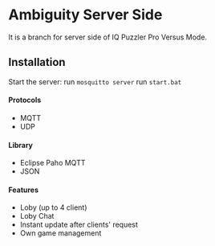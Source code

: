 # Ambiguity Server Side
It is a branch for server side of IQ Puzzler Pro Versus Mode.

## Installation
Start the server:
run `` mosquitto server ``
run `` start.bat ``

#### Protocols
* MQTT
* UDP

#### Library
* Eclipse Paho MQTT
* JSON

#### Features
* Loby (up to 4 client)
* Loby Chat
* Instant update after clients' request
* Own game management